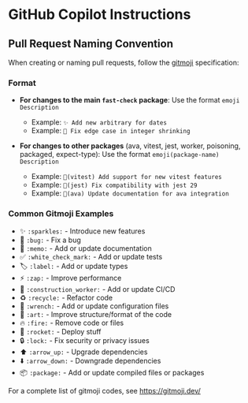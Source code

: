 # GitHub Copilot Instructions

## Pull Request Naming Convention

When creating or naming pull requests, follow the [gitmoji](https://gitmoji.dev/) specification:

### Format

- **For changes to the main `fast-check` package**: Use the format `emoji Description`
  - Example: `✨ Add new arbitrary for dates`
  - Example: `🐛 Fix edge case in integer shrinking`

- **For changes to other packages** (ava, vitest, jest, worker, poisoning, packaged, expect-type): Use the format `emoji(package-name) Description`
  - Example: `👷(vitest) Add support for new vitest features`
  - Example: `🐛(jest) Fix compatibility with jest 29`
  - Example: `📝(ava) Update documentation for ava integration`

### Common Gitmoji Examples

- ✨ `:sparkles:` - Introduce new features
- 🐛 `:bug:` - Fix a bug
- 📝 `:memo:` - Add or update documentation
- ✅ `:white_check_mark:` - Add or update tests
- 🏷️ `:label:` - Add or update types
- ⚡️ `:zap:` - Improve performance
- 👷 `:construction_worker:` - Add or update CI/CD
- ♻️ `:recycle:` - Refactor code
- 🔧 `:wrench:` - Add or update configuration files
- 🎨 `:art:` - Improve structure/format of the code
- 🔥 `:fire:` - Remove code or files
- 🚀 `:rocket:` - Deploy stuff
- 🔒️ `:lock:` - Fix security or privacy issues
- ⬆️ `:arrow_up:` - Upgrade dependencies
- ⬇️ `:arrow_down:` - Downgrade dependencies
- 📦 `:package:` - Add or update compiled files or packages

For a complete list of gitmoji codes, see https://gitmoji.dev/
